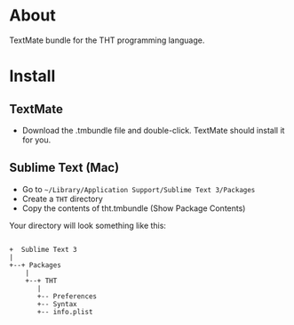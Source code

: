 # About

TextMate bundle for the THT programming language.

# Install

## TextMate

- Download the .tmbundle file and double-click.  TextMate should install it for you.

## Sublime Text (Mac)

- Go to `~/Library/Application Support/Sublime Text 3/Packages`
- Create a `THT` directory
- Copy the contents of tht.tmbundle (Show Package Contents)

Your directory will look something like this:

```

+  Sublime Text 3
|
+--+ Packages
    |
    +--+ THT
       |
       +-- Preferences
       +-- Syntax
       +-- info.plist

```

